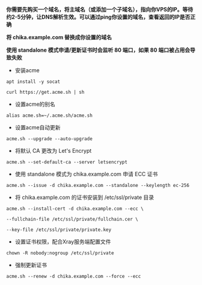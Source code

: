 **你需要先购买一个域名，将主域名（或添加一个子域名），指向你VPS的IP。等待约2-5分钟，让DNS解析生效。可以通过ping你设置的域名，查看返回的IP是否正确**

**将 chika.example.com 替换成你设置的域名**

**使用 standalone 模式申请/更新证书时会监听 80 端口，如果 80 端口被占用会导致失败**

- 安装acme

```
apt install -y socat
```

```
curl https://get.acme.sh | sh
```

- 设置acme的别名

```
alias acme.sh=~/.acme.sh/acme.sh
```

- 设置acme自动更新

```
acme.sh --upgrade --auto-upgrade
```

- 将默认 CA 更改为 Let's Encrypt

```
acme.sh --set-default-ca --server letsencrypt
```

- 使用 standalone 模式为 chika.example.com 申请 ECC 证书

```
acme.sh --issue -d chika.example.com --standalone --keylength ec-256
```

- 将 chika.example.com 的证书安装到 /etc/ssl/private 目录

```
acme.sh --install-cert -d chika.example.com --ecc \
```

```
--fullchain-file /etc/ssl/private/fullchain.cer \
```

```
--key-file /etc/ssl/private/private.key
```

- 设置证书权限，配合Xray服务端配置文件

```
chown -R nobody:nogroup /etc/ssl/private
```

- 强制更新证书

```
acme.sh --renew -d chika.example.com --force --ecc
```

